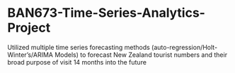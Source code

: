 # BAN673-Time-Series-Analytics-Project
Utilized multiple time series forecasting methods (auto-regression/Holt-Winter’s/ARIMA Models) to forecast New Zealand tourist numbers and their broad purpose of visit 14 months into the future
